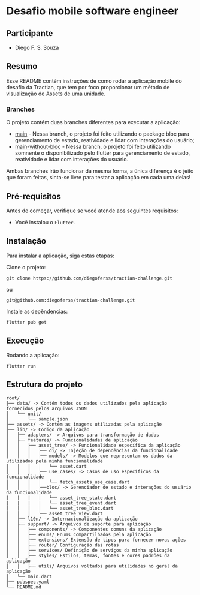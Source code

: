# Desafio mobile software engineer

## Participante

- Diego F. S. Souza

## Resumo

Esse README contém instruções de como rodar a aplicação mobile do desafio da Tractian, que tem por foco proporcionar um método de visualização de Assets de uma unidade.

### Branches
O projeto contém duas branches diferentes para executar a aplicação:

- [main](https://github.com/diegoferss/tractian-challenge/tree/main) - Nessa branch, o projeto foi feito utilizando o package bloc para gerenciamento de estado, reatividade e lidar com interações do usuário;
- [main-without-bloc](https://github.com/diegoferss/tractian-challenge/tree/main-without-bloc) - Nessa branch, o projeto foi feito utilizando somnente o disponibilizado pelo flutter para gerenciamento de estado, reatividade e lidar com interações do usuário.

Ambas branches irão funcionar da mesma forma, a única diferença é o jeito que foram feitas, sinta-se livre para testar a aplicação em cada uma delas!

## Pré-requisitos

Antes de começar, verifique se você atende aos seguintes requisitos:

* Você instalou o `Flutter`.

## Instalação

Para instalar a aplicação, siga estas etapas:

Clone o projeto:
```
git clone https://github.com/diegoferss/tractian-challenge.git
```

ou

```
git@github.com:diegoferss/tractian-challenge.git
```

Instale as depêndencias:
```
flutter pub get
```

## Execução

Rodando a aplicação:

```
flutter run
```

## Estrutura do projeto

```
root/
├── data/ -> Contém todos os dados utilizados pela aplicação fornecidos pelos arquivos JSON
│   └── unit/
│       └── sample.json
├── assets/ -> Contém as imagens utilizadas pela aplicação
├── lib/ -> Código da aplicação
│   ├── adapters/ -> Arquivos para transformação de dados
│   ├── features/ -> Funcionalidades de aplicação
│   │   ├── asset_tree/ -> Funcionalidade específica da aplicação
│   │   │   ├── di/ -> Injeção de dependências da funcionalidade
│   │   │   ├── models/ -> Modelos que representam os dados da utilizados pela minha funcionalidade
│   │   │   │   └── asset.dart
│   │   │   ├── use_cases/ -> Casos de uso específicos da funcionalidade
│   │   │   │   └── fetch_assets_use_case.dart
│   │   │   ├──bloc/ -> Gerenciador de estado e interações do usuário da funcionalidade
|   |   |   |   └── asset_tree_state.dart
|   |   |   |   └── asset_tree_event.dart
|   |   |   |   └── asset_tree_bloc.dart
│   │   │   └── asset_tree_view.dart
│   ├── l10n/ -> Internacionalização da aplicação 
│   ├── support/ -> Arquivos de suporte para aplicação
│   │   ├── components/ -> Componentes comuns da aplicação
│   │   ├── enums/ Enums compartilhados pela aplicação
│   │   ├── extensions/ Extensão de tipos para fornecer novas ações
│   │   ├── router/ Configuração das rotas
│   │   ├── services/ Definição de serviços da minha aplicação
│   │   ├── styles/ Estilos, temas, fontes e cores padrões da aplicação
│   │   ├── utils/ Arquivos voltados para utilidades no geral da aplicação
│   └── main.dart
├── pubspec.yaml
└── README.md
```
